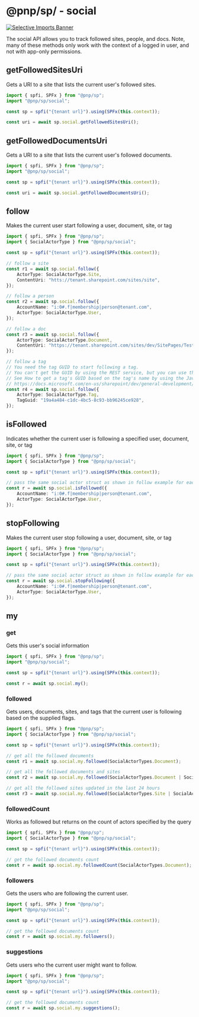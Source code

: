 # @pnp/sp/ - social

[![Selective Imports Banner](https://img.shields.io/badge/Selective%20Imports-informational.svg)](../concepts/selective-imports.md)  

The social API allows you to track followed sites, people, and docs. Note, many of these methods only work with the context of a logged in user, and not
with app-only permissions.

## getFollowedSitesUri

Gets a URI to a site that lists the current user's followed sites.

```TypeScript
import { spfi, SPFx } from "@pnp/sp";
import "@pnp/sp/social";

const sp = spfi("{tenant url}").using(SPFx(this.context));

const uri = await sp.social.getFollowedSitesUri();
```

## getFollowedDocumentsUri

Gets a URI to a site that lists the current user's followed documents.

```TypeScript
import { spfi, SPFx } from "@pnp/sp";
import "@pnp/sp/social";

const sp = spfi("{tenant url}").using(SPFx(this.context));

const uri = await sp.social.getFollowedDocumentsUri();
```

## follow

Makes the current user start following a user, document, site, or tag

```TypeScript
import { spfi, SPFx } from "@pnp/sp";
import { SocialActorType } from "@pnp/sp/social";

const sp = spfi("{tenant url}").using(SPFx(this.context));

// follow a site
const r1 = await sp.social.follow({
    ActorType: SocialActorType.Site,
    ContentUri: "htts://tenant.sharepoint.com/sites/site",
});

// follow a person
const r2 = await sp.social.follow({
    AccountName: "i:0#.f|membership|person@tenant.com",
    ActorType: SocialActorType.User,
});

// follow a doc
const r3 = await sp.social.follow({
    ActorType: SocialActorType.Document,
    ContentUri: "https://tenant.sharepoint.com/sites/dev/SitePages/Test.aspx",
});

// follow a tag
// You need the tag GUID to start following a tag.
// You can't get the GUID by using the REST service, but you can use the .NET client object model or the JavaScript object model.
// See How to get a tag's GUID based on the tag's name by using the JavaScript object model.
// https://docs.microsoft.com/en-us/sharepoint/dev/general-development/follow-content-in-sharepoint#bk_getTagGuid
const r4 = await sp.social.follow({
    ActorType: SocialActorType.Tag,
    TagGuid: "19a4a484-c1dc-4bc5-8c93-bb96245ce928",
});
```

## isFollowed

Indicates whether the current user is following a specified user, document, site, or tag

```TypeScript
import { spfi, SPFx } from "@pnp/sp";
import { SocialActorType } from "@pnp/sp/social";

const sp = spfi("{tenant url}").using(SPFx(this.context));

// pass the same social actor struct as shown in follow example for each type
const r = await sp.social.isFollowed({
    AccountName: "i:0#.f|membership|person@tenant.com",
    ActorType: SocialActorType.User,
});
```

## stopFollowing

Makes the current user stop following a user, document, site, or tag

```TypeScript
import { spfi, SPFx } from "@pnp/sp";
import { SocialActorType } from "@pnp/sp/social";

const sp = spfi("{tenant url}").using(SPFx(this.context));

// pass the same social actor struct as shown in follow example for each type
const r = await sp.social.stopFollowing({
    AccountName: "i:0#.f|membership|person@tenant.com",
    ActorType: SocialActorType.User,
});
```

## my

### get

Gets this user's social information

```TypeScript
import { spfi, SPFx } from "@pnp/sp";
import "@pnp/sp/social";

const sp = spfi("{tenant url}").using(SPFx(this.context));

const r = await sp.social.my();
```

### followed

Gets users, documents, sites, and tags that the current user is following based on the supplied flags.

```TypeScript
import { spfi, SPFx } from "@pnp/sp";
import { SocialActorType } from "@pnp/sp/social";

const sp = spfi("{tenant url}").using(SPFx(this.context));

// get all the followed documents
const r1 = await sp.social.my.followed(SocialActorTypes.Document);

// get all the followed documents and sites
const r2 = await sp.social.my.followed(SocialActorTypes.Document | SocialActorTypes.Site);

// get all the followed sites updated in the last 24 hours
const r3 = await sp.social.my.followed(SocialActorTypes.Site | SocialActorTypes.WithinLast24Hours);
```

### followedCount

Works as followed but returns on the count of actors specified by the query

```TypeScript
import { spfi, SPFx } from "@pnp/sp";
import { SocialActorType } from "@pnp/sp/social";

const sp = spfi("{tenant url}").using(SPFx(this.context));

// get the followed documents count
const r = await sp.social.my.followedCount(SocialActorTypes.Document);
```

### followers

Gets the users who are following the current user.

```TypeScript
import { spfi, SPFx } from "@pnp/sp";
import "@pnp/sp/social";

const sp = spfi("{tenant url}").using(SPFx(this.context));

// get the followed documents count
const r = await sp.social.my.followers();
```

### suggestions

Gets users who the current user might want to follow.

```TypeScript
import { spfi, SPFx } from "@pnp/sp";
import "@pnp/sp/social";

const sp = spfi("{tenant url}").using(SPFx(this.context));

// get the followed documents count
const r = await sp.social.my.suggestions();
```
